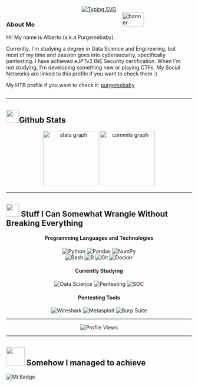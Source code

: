 </div>
<div align="center">
    <a href="https://git.io/typing-svg"><img src="https://readme-typing-svg.herokuapp.com?font=JetBrains+Mono&weight=500&size=20&duration=5000&color=8985F7&background=30B1FF00&center=true&multiline=true&width=435&height=45&lines=%3Cscript%3Ealert(Hi+folks!%F0%9F%91%8B)%3C%2Fscript%3E" alt="Typing SVG" /></a>
  
</div>

<div align="left">
  <div style="display: flex; align-items: flex-start;">
    <div style="flex: 1; padding-right: 20px;">
    <img src="https://github.com/user-attachments/assets/4bc492f7-c6dd-4a78-8e6f-2a8e9d194337" alt="banner" width="35%" align="right">
      <h3>About Me</h3>
      <p>
        Hi! My name is Alberto (a.k.a Purgemebaby).
       </p>
      <p>
        Currently, I'm studying a degree in Data Science and Engineering, but most of my time and passion goes into cybersecurity, specifically pentesting. I have achieved eJPTv2 INE Security certification. When I'm not studying, I'm developing something new or playing CTFs. My Social Networks are linked to this profile if you want to check them :)
      </p>
      <p>
        My HTB profile if you want to check it:  <a href="https://app.hackthebox.com/profile/1968807">purgemebaby</a>
      </p>
  </div>
</div>

---



## <img src="https://media.giphy.com/media/iY8CRBdQXODJSCERIr/giphy.gif" width="35"><b>Github Stats </b>

<div align="center">
  <img src="https://github-readme-stats.vercel.app/api?username=purgemebaby&hide_title=false&hide_rank=false&show_icons=true&include_all_commits=true&count_private=true&disable_animations=false&theme=dracula&locale=en&hide_border=false" height="150" alt="stats graph"/>
  <img src="https://nirzak-streak-stats.vercel.app/?user=purgemebaby&theme=dracula&hide_border=false)" height="150" alt="commits graph"/>
</div>

---


## <img src="https://github.com/user-attachments/assets/42a6e668-82bd-4844-be23-a0c99422fa15" width="35"><b> Stuff I Can Somewhat Wrangle Without Breaking Everything</b>

<div align="center">
  <h4>Programming Languages and Technologies</h4>
  <img src="https://img.shields.io/badge/python-3670A0?style=for-the-badge&logo=python&logoColor=ffdd54" alt="Python">
  <img src="https://img.shields.io/badge/pandas-150458?style=for-the-badge&logo=pandas&logoColor=white" alt="Pandas">
  <img src="https://img.shields.io/badge/numpy-013243?style=for-the-badge&logo=numpy&logoColor=white" alt="NumPy">
</div>
<div align="center">
  <img src="https://img.shields.io/badge/Shell_Script-121011?style=for-the-badge&logo=gnu-bash&logoColor=white" alt="Bash">
  <img src="https://img.shields.io/badge/r-%23276DC3.svg?style=for-the-badge&logo=r&logoColor=white" alt="R">
  <img src="https://img.shields.io/badge/git-%23F05033.svg?style=for-the-badge&logo=git&logoColor=white" alt="Git">
  <img src="https://img.shields.io/badge/Docker-2CA5E0?style=for-the-badge&logo=docker&logoColor=white" alt="Docker">
</div>

<span></span>

<div align="center">
  <h4>Currently Studying</h4>
  <img src="https://img.shields.io/badge/Data%20Science-FF6F00?style=for-the-badge&logo=databricks&logoColor=white" alt="Data Science">
  <img src="https://img.shields.io/badge/Pentesting-000000?style=for-the-badge&logo=kalilinux&logoColor=white" alt="Pentesting">
  <img src="https://img.shields.io/badge/SOC-0052CC?style=for-the-badge&logo=security&logoColor=white" alt="SOC">
</div>

<span></span>

<div align="center">
  <h4>Pentesting Tools</h4>
  <img src="https://img.shields.io/badge/Wireshark-1679A7?style=for-the-badge&logo=wireshark&logoColor=white" alt="Wireshark">
  <img src="https://img.shields.io/badge/Metasploit-2596CD?style=for-the-badge&logo=metasploit&logoColor=white" alt="Metasploit">
  <img src="https://img.shields.io/badge/Burp%20Suite-FF6633?style=for-the-badge&logo=burpsuite&logoColor=white" alt="Burp Suite">
</div>

---


<div align="center">
  <img src="https://komarev.com/ghpvc/?username=purgemebaby&color=blueviolet&style=flat-square&label=Profile+Views" alt="Profile Views">
</div>

---

## <img src="https://github.com/user-attachments/assets/ae83f759-de32-492b-9825-fb34c8aa5284" width="50"><b> Somehow I managed to achieve</b>


![Mi Badge](https://api.accredible.com/v1/frontend/credential_website_embed_image/badge/161942355)

